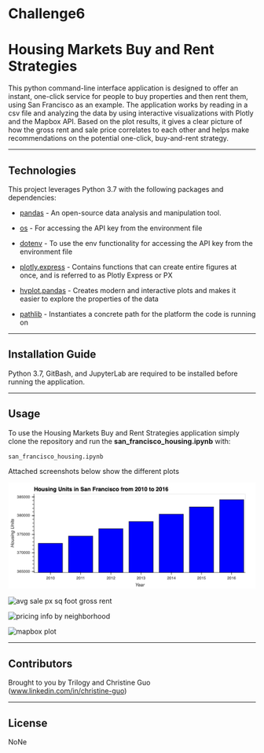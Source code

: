# Challenge6

# Housing Markets Buy and Rent Strategies

This python command-line interface application is designed to  offer an instant, one-click service for people to buy properties and then rent them, using San Francisco as an example. The application works by reading in a csv file and analyzing the data by using interactive visualizations with Plotly and the Mapbox API. Based on the plot results, it gives a clear picture of how the gross rent and sale price correlates to each other and helps make recommendations on the potential one-click, buy-and-rent strategy. 

---

## Technologies

This project leverages Python 3.7 with the following packages and dependencies:

* [pandas](https://pandas.pydata.org/) - An open-source data analysis and manipulation tool.

* [os](https://docs.python.org/3/library/os.html) - For accessing the API key from the environment file

* [dotenv](https://pypi.org/project/python-dotenv/) - To use the env functionality for accessing the API key from the environment file
 
* [plotly.express](https://plotly.com/python/plotly-express/) -  Contains functions that can create entire figures at once, and is referred to as Plotly Express or PX

* [hvplot.pandas](https://hvplot.holoviz.org/user_guide/Introduction.html) - Creates modern and interactive plots and makes it easier to explore the properties of the data

* [pathlib](https://docs.python.org/3/library/pathlib.html) - Instantiates a concrete path for the platform the code is running on

---

## Installation Guide

Python 3.7, GitBash, and JupyterLab are required to be installed before running the application.

---

## Usage

To use the Housing Markets Buy and Rent Strategies application simply clone the repository and run the **san_francisco_housing.ipynb** with:

```python
san_francisco_housing.ipynb
```

Attached screenshots below show the different plots

![zoomed housing units by year](/SanFran_Housing_Markets/Images/zoomed_housing_units_by_year.PNG)

![avg sale px sq foot gross rent](/OneDrive/Desktop/Christine/Challenge6/SanFran_Housing_Markets/Images/avg_sale_px_sq_foot_gross_rent.PNG)  

![pricing info by neighborhood](./guoyu/OneDrive/Desktop/Christine/Challenge6/SanFran_Housing_Markets/Images/pricing_info_by_neighborhood.PNG)

![mapbox plot](C/Users/guoyu/OneDrive/Desktop/Christine/Challenge6/SanFran_Housing_Markets/Images/mapbox_plot.PNG)


---

## Contributors

Brought to you by Trilogy and Christine Guo (www.linkedin.com/in/christine-guo)

---

## License

NoNe